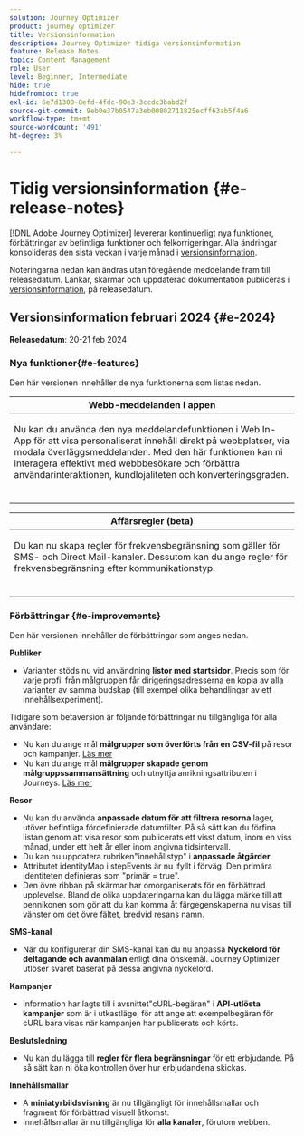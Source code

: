 ```yaml
---
solution: Journey Optimizer
product: journey optimizer
title: Versionsinformation
description: Journey Optimizer tidiga versionsinformation
feature: Release Notes
topic: Content Management
role: User
level: Beginner, Intermediate
hide: true
hidefromtoc: true
exl-id: 6e7d1300-8efd-4fdc-90e3-3ccdc3babd2f
source-git-commit: 9eb0e37b0547a3eb00802711825ecff63ab5f4a6
workflow-type: tm+mt
source-wordcount: '491'
ht-degree: 3%

---
```


# Tidig versionsinformation {#e-release-notes}

[!DNL Adobe Journey Optimizer] levererar kontinuerligt nya funktioner, förbättringar av befintliga funktioner och felkorrigeringar. Alla ändringar konsolideras den sista veckan i varje månad i [versionsinformation](release-notes.md).

Noteringarna nedan kan ändras utan föregående meddelande fram till releasedatum. Länkar, skärmar och uppdaterad dokumentation publiceras i [versionsinformation](release-notes.md), på releasedatum.

## Versionsinformation februari 2024 {#e-2024}

**Releasedatum**: 20-21 feb 2024

### Nya funktioner{#e-features}

Den här versionen innehåller de nya funktionerna som listas nedan.


<table>
<thead>
<tr>
<th><strong>Webb-meddelanden i appen</strong><br/></th>
</tr>
</thead>
<tbody>
<tr>
<td>
<p>Nu kan du använda den nya meddelandefunktionen i Web In-App för att visa personaliserat innehåll direkt på webbplatser, via modala överläggsmeddelanden. Med den här funktionen kan ni interagera effektivt med webbbesökare och förbättra användarinteraktionen, kundlojaliteten och konverteringsgraden.<br/><br/></p>
<!--img src="assets/do-not-localize/computed-attributes.gif"-->
</tr>
</tbody>
</table>


<table>
<thead>
<tr>
<th><strong>Affärsregler (beta)</strong><br/></th>
</tr>
</thead>
<tbody>
<tr>
<td>
<p>Du kan nu skapa regler för frekvensbegränsning som gäller för SMS- och Direct Mail-kanaler. Dessutom kan du ange regler för frekvensbegränsning efter kommunikationstyp.<br/><br/></p>
<!--img src="assets/do-not-localize/computed-attributes.gif"-->
</tr>
</tbody>
</table>



### Förbättringar {#e-improvements}

Den här versionen innehåller de förbättringar som anges nedan.

**Publiker**

* Varianter stöds nu vid användning **listor med startsidor**. Precis som för varje profil från målgruppen får dirigeringsadresserna en kopia av alla varianter av samma budskap (till exempel olika behandlingar av ett innehållsexperiment).

Tidigare som betaversion är följande förbättringar nu tillgängliga för alla användare:

* Nu kan du ange mål **målgrupper som överförts från en CSV-fil** på resor och kampanjer. [Läs mer](../audience/about-audiences.md#segments-in-journey-optimizer)
* Nu kan du ange mål **målgrupper skapade genom målgruppssammansättning** och utnyttja anrikningsattributen i Journeys. [Läs mer](../building-journeys/read-audience.md)

**Resor**

* Nu kan du använda **anpassade datum för att filtrera resorna** lager, utöver befintliga fördefinierade datumfilter. På så sätt kan du förfina listan genom att visa resor som publicerats ett visst datum, inom en viss månad, under ett helt år eller inom angivna tidsintervall.
* Du kan nu uppdatera rubriken&quot;innehållstyp&quot; i **anpassade åtgärder**.
* Attributet identityMap i stepEvents är nu ifyllt i förväg. Den primära identiteten definieras som &quot;primär = true&quot;.
* Den övre ribban på skärmar har omorganiserats för en förbättrad upplevelse. Bland de olika uppdateringarna kan du lägga märke till att pennikonen som gör att du kan komma åt färgegenskaperna nu visas till vänster om det övre fältet, bredvid resans namn.


**SMS-kanal**

* När du konfigurerar din SMS-kanal kan du nu anpassa **Nyckelord för deltagande och avanmälan** enligt dina önskemål. Journey Optimizer utlöser svaret baserat på dessa angivna nyckelord.

**Kampanjer**

* Information har lagts till i avsnittet&quot;cURL-begäran&quot; i **API-utlösta kampanjer** som är i utkastläge, för att ange att exempelbegäran för cURL bara visas när kampanjen har publicerats och körts.

**Beslutsledning**

* Nu kan du lägga till **regler för flera begränsningar** för ett erbjudande. På så sätt kan ni öka kontrollen över hur erbjudandena skickas.

**Innehållsmallar**

* A **miniatyrbildsvisning** är nu tillgängligt för innehållsmallar och fragment för förbättrad visuell åtkomst.
* Innehållsmallar är nu tillgängliga för **alla kanaler**, förutom webben.